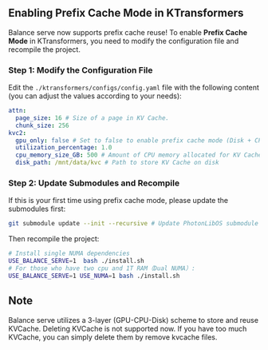## Enabling Prefix Cache Mode in KTransformers

Balance serve now supports prefix cache reuse! To enable **Prefix Cache Mode** in KTransformers, you need to modify the configuration file and recompile the project. 

### Step 1: Modify the Configuration File

Edit the `./ktransformers/configs/config.yaml` file with the following content (you can adjust the values according to your needs):

```yaml
attn:
  page_size: 16 # Size of a page in KV Cache.
  chunk_size: 256
kvc2:
  gpu_only: false # Set to false to enable prefix cache mode (Disk + CPU + GPU KV storage)
  utilization_percentage: 1.0
  cpu_memory_size_GB: 500 # Amount of CPU memory allocated for KV Cache
  disk_path: /mnt/data/kvc # Path to store KV Cache on disk
```

### Step 2: Update Submodules and Recompile

If this is your first time using prefix cache mode, please update the submodules first:

```bash
git submodule update --init --recursive # Update PhotonLibOS submodule
```

Then recompile the project:

```bash
# Install single NUMA dependencies
USE_BALANCE_SERVE=1  bash ./install.sh
# For those who have two cpu and 1T RAM（Dual NUMA）:
USE_BALANCE_SERVE=1 USE_NUMA=1 bash ./install.sh
```

## Note
Balance serve utilizes a 3-layer (GPU-CPU-Disk) scheme to store and reuse KVCache. Deleting KVCache is not supported now. If you have too much KVCache, you can simply delete them by remove kvcache files. 

